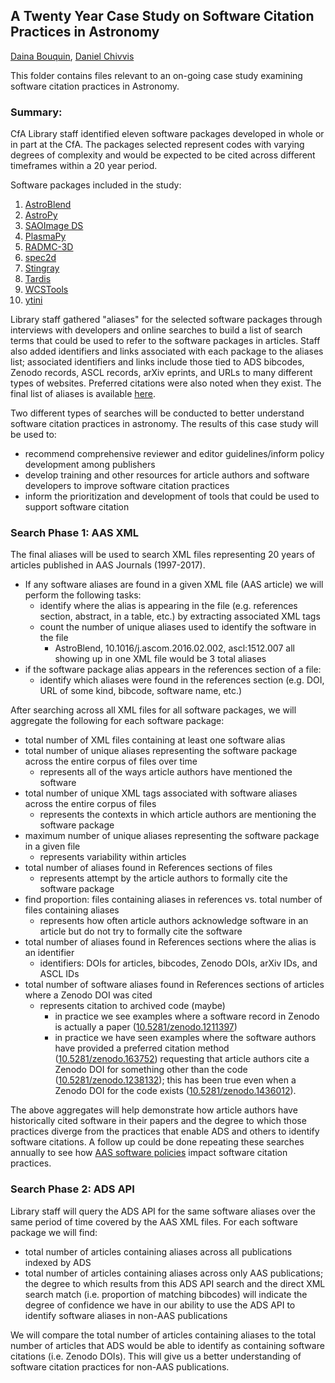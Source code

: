 ## A Twenty Year Case Study on Software Citation Practices in Astronomy 
[Daina Bouquin](https://github.com/dbouquin), [Daniel Chivvis](https://github.com/danielchivvis)

This folder contains files relevant to an on-going case study examining software citation practices in Astronomy. 

### Summary:

CfA Library staff identified eleven software packages developed in whole or in part at the CfA. The packages selected represent codes with varying degrees of complexity and would be expected to be cited across different timeframes within a 20 year period.

Software packages included in the study:
1. [AstroBlend](http://www.astroblend.com/)
2. [AstroPy](http://www.astropy.org/)
3. [SAOImage DS](http://ds9.si.edu/site/Home.html)
4. [PlasmaPy](http://www.plasmapy.org/)
5. [RADMC-3D](http://www.ita.uni-heidelberg.de/~dullemond/software/radmc-3d/)
6. [spec2d](http://deep.ps.uci.edu/spec2d/0)
7. [Stingray](https://stingraysoftware.github.io/)
8. [Tardis](https://tardis.readthedocs.io/en/latest/)
9. [WCSTools](http://tdc-www.harvard.edu/software/wcstools/)
10. [ytini](http://ytini.com/index.html)

Library staff gathered "aliases" for the selected software packages through interviews with developers and online searches to build a list of search terms that could be used to refer to the software packages in articles. Staff also added identifiers and links associated with each package to the aliases list; associated identifiers and links include those tied to ADS bibcodes, Zenodo records, ASCL records, arXiv eprints, and URLs to many different types of websites. Preferred citations were also noted when they exist. The final list of aliases is available [here](https://raw.githubusercontent.com/CfA-Library/Cite_Astro_Software/master/Citation_Study_2019/Software_Alias_List.csv).

Two different types of searches will be conducted to better understand software citation practices in astronomy. The results of this case study will be used to:
* recommend comprehensive reviewer and editor guidelines/inform policy development among publishers
* develop training and other resources for article authors and software developers to improve software citation practices
* inform the prioritization and development of tools that could be used to support software citation

### Search Phase 1: AAS XML

The final aliases will be used to search XML files representing 20 years of articles published in AAS Journals (1997-2017).
  * If any software aliases are found in a given XML file (AAS article) we will perform the following tasks:
     * identify where the alias is appearing in the file (e.g. references section, abstract, in a table, etc.) by extracting associated XML tags
     * count the number of unique aliases used to identify the software in the file
       * AstroBlend, 10.1016/j.ascom.2016.02.002, ascl:1512.007 all showing up in one XML file would be 3 total aliases
   * if the software package alias appears in the references section of a file:
      * identify which aliases were found in the references section (e.g. DOI, URL of some kind, bibcode, software name, etc.)

After searching across all XML files for all software packages, we will aggregate the following for each software package:
   * total number of XML files containing at least one software alias
   * total number of unique aliases representing the software package across the entire corpus of files over time 
     * represents all of the ways article authors have mentioned the software
   * total number of unique XML tags associated with software aliases across the entire corpus of files 
      * represents the contexts in which article authors are mentioning the software package
   * maximum number of unique aliases representing the software package in a given file 
      * represents variability within articles
   * total number of aliases found in References sections of files
      * represents attempt by the article authors to formally cite the software package
   * find proportion: files containing aliases in references vs. total number of files containing aliases
      * represents how often article authors acknowledge software in an article but do not try to formally cite the software
   * total number of aliases found in References sections where the alias is an identifier 
      * identifiers: DOIs for articles, bibcodes, Zenodo DOIs, arXiv IDs, and ASCL IDs
   * total number of software aliases found in References sections of articles where a Zenodo DOI was cited
      * represents citation to archived code (maybe)
        * in practice we see examples where a software record in Zenodo is actually a paper ([10.5281/zenodo.1211397](https://doi.org/10.5281/zenodo.1211397))
        * in practice we have seen examples where the software authors have provided a preferred citation method ([10.5281/zenodo.163752](https://doi.org/10.5281/zenodo.163752)) requesting that article authors cite a Zenodo DOI for something other than the code ([10.5281/zenodo.1238132](https://doi.org/10.5281/zenodo.1238132)); this has been true even when a Zenodo DOI for the code exists ([10.5281/zenodo.1436012](https://doi.org/10.5281/zenodo.1436012)).

The above aggregates will help demonstrate how article authors have historically cited software in their papers and the degree to which those practices diverge from the practices that enable ADS and others to identify software citations. A follow up could be done repeating these searches annually to see how [AAS software policies](https://journals.aas.org/policy-statement-on-software/) impact software citation practices. 

### Search Phase 2: ADS API

Library staff will query the ADS API for the same software aliases over the same period of time covered by the AAS XML files. For each software package we will find:

* total number of articles containing aliases across all publications indexed by ADS
* total number of articles containing aliases across only AAS publications; the degree to which results from this ADS API search and the direct XML search match (i.e. proportion of matching bibcodes) will indicate the degree of confidence we have in our ability to use the ADS API to identify software aliases in non-AAS publications

We will compare the total number of articles containing aliases to the total number of articles that ADS would be able to identify as containing software citations (i.e. Zenodo DOIs). This will give us a better understanding of software citation practices for non-AAS publications.
